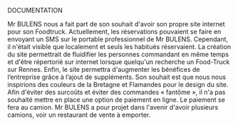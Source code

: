 DOCUMENTATION 

Mr BULENS nous a fait part de son souhait d'avoir son propre site internet pour son Foodtruck.  Actuellement, les réservations pouvaient se faire en envoyant un SMS sur le portable professionnel de Mr BULENS. Cependant, il n'était visible que localement et seuls les habitués réservaient. La création du site permettrait de fluidifier les personnes commandant en même temps et d'être répertorié sur internet lorsque quelqu'un recherche un Food-Truck sur Rennes. Enfin, le site permettra d'augmenter les bénéfices de l’entreprise grâce à l’ajout de suppléments. Son souhait est que nous nous inspirions des couleurs de la Bretagne et Flamandes pour le design du site. Afin d'éviter des surcoûts et éviter des commandes « fantôme », il n'a pas souhaité mettre en place une option de paiement en ligne. Le paiement se fera au camion. Mr BULENS a pour projet dans l'avenir d'avoir plusieurs camions, voir un restaurant de vente à emporter.


